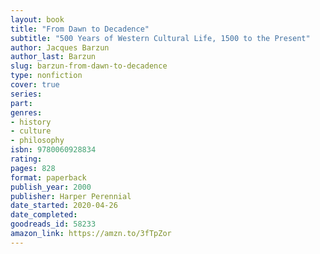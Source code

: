 ```yaml
---
layout: book
title: "From Dawn to Decadence"
subtitle: "500 Years of Western Cultural Life, 1500 to the Present"
author: Jacques Barzun
author_last: Barzun
slug: barzun-from-dawn-to-decadence
type: nonfiction
cover: true
series: 
part: 
genres:
- history
- culture
- philosophy
isbn: 9780060928834
rating: 
pages: 828
format: paperback
publish_year: 2000
publisher: Harper Perennial
date_started: 2020-04-26
date_completed:
goodreads_id: 58233
amazon_link: https://amzn.to/3fTpZor
---
```


